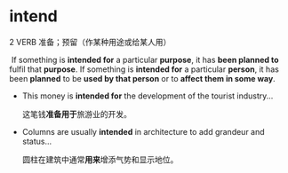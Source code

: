 # intend

2 VERB 准备；预留（作某种用途或给某人用）

​	If something is **intended for** a particular **purpose**, it has **been planned to** fulfil that **purpose**. If something is **intended for** a particular **person**, it has been **planned** to be **used by that person** or to **affect them in some way**.

* This money is **intended for** the development of the tourist industry...

  这笔钱**准备用于**旅游业的开发。

* Columns are usually **intended** in architecture to add grandeur and status...

  圆柱在建筑中通常**用来**增添气势和显示地位。
